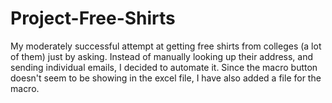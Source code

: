# Project-Free-Shirts
My moderately successful attempt at getting free shirts from colleges (a lot of them) just by asking. Instead of manually looking up their address, and sending individual emails, I decided to automate it. Since the macro button doesn't seem to be showing in the excel file, I have also added a file for the macro.
